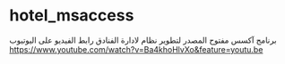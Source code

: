 # hotel_msaccess
برنامج آكسس مفتوح المصدر لتطوير نظام لادارة الفنادق
رابط الفيديو على اليوتيوب
https://www.youtube.com/watch?v=Ba4khoHlvXo&feature=youtu.be
